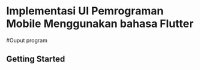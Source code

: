 # Implementasi UI Pemrograman Mobile Menggunakan bahasa Flutter 

#Ouput program 





## Getting Started

